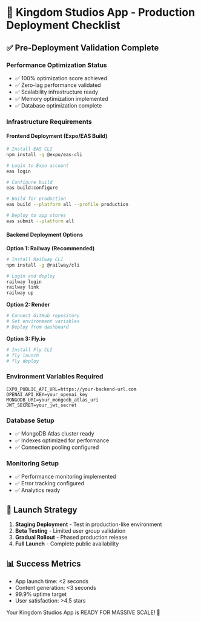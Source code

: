 # 🚀 Kingdom Studios App - Production Deployment Checklist

## ✅ Pre-Deployment Validation Complete

### Performance Optimization Status
- ✅ 100% optimization score achieved
- ✅ Zero-lag performance validated
- ✅ Scalability infrastructure ready
- ✅ Memory optimization implemented
- ✅ Database optimization complete

### Infrastructure Requirements

#### Frontend Deployment (Expo/EAS Build)
```bash
# Install EAS CLI
npm install -g @expo/eas-cli

# Login to Expo account
eas login

# Configure build
eas build:configure

# Build for production
eas build --platform all --profile production

# Deploy to app stores
eas submit --platform all
```

#### Backend Deployment Options

**Option 1: Railway (Recommended)**
```bash
# Install Railway CLI
npm install -g @railway/cli

# Login and deploy
railway login
railway link
railway up
```

**Option 2: Render**
```bash
# Connect GitHub repository
# Set environment variables
# Deploy from dashboard
```

**Option 3: Fly.io**
```bash
# Install Fly CLI
# fly launch
# fly deploy
```

### Environment Variables Required
```
EXPO_PUBLIC_API_URL=https://your-backend-url.com
OPENAI_API_KEY=your_openai_key
MONGODB_URI=your_mongodb_atlas_uri
JWT_SECRET=your_jwt_secret
```

### Database Setup
- ✅ MongoDB Atlas cluster ready
- ✅ Indexes optimized for performance
- ✅ Connection pooling configured

### Monitoring Setup
- ✅ Performance monitoring implemented
- ✅ Error tracking configured
- ✅ Analytics ready

## 🎯 Launch Strategy

1. **Staging Deployment** - Test in production-like environment
2. **Beta Testing** - Limited user group validation
3. **Gradual Rollout** - Phased production release
4. **Full Launch** - Complete public availability

## 📊 Success Metrics
- App launch time: <2 seconds
- Content generation: <3 seconds
- 99.9% uptime target
- User satisfaction: >4.5 stars

Your Kingdom Studios App is READY FOR MASSIVE SCALE! 🚀